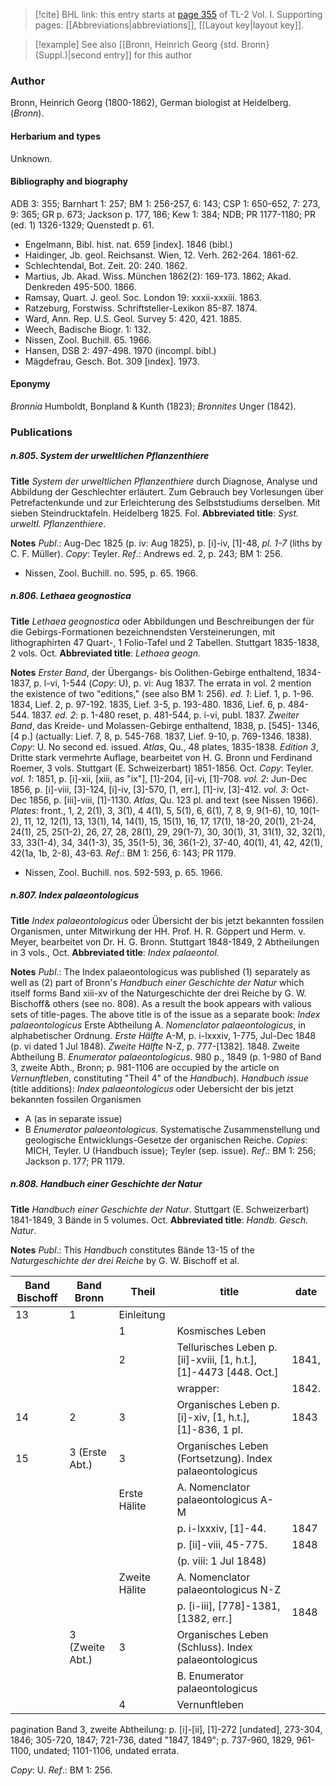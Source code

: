 > [!cite] BHL link: this entry starts at [page 355](https://www.biodiversitylibrary.org/item/103414#page/403/mode/1up) of TL-2 Vol. I.
> Supporting pages: [[Abbreviations|abbreviations]], [[Layout key|layout key]].

> [!example] See also [[Bronn, Heinrich Georg {std. Bronn} (Suppl.)|second entry]] for this author

### Author

Bronn, Heinrich Georg (1800-1862), German biologist at Heidelberg. (*Bronn*).

#### Herbarium and types

Unknown.

#### Bibliography and biography

ADB 3: 355; Barnhart 1: 257; BM 1: 256-257, 6: 143; CSP 1: 650-652, 7: 273, 9: 365; GR p. 673; Jackson p. 177, 186; Kew 1: 384; NDB; PR 1177-1180; PR (ed. 1) 1326-1329; Quenstedt p. 61.
- Engelmann, Bibl. hist. nat. 659 \[index\]. 1846 (bibl.)
- Haidinger, Jb. geol. Reichsanst. Wien, 12. Verh. 262-264. 1861-62.
- Schlechtendal, Bot. Zeit. 20: 240. 1862.
- Martius, Jb. Akad. Wiss. München 1862(2): 169-173. 1862; Akad. Denkreden 495-500. 1866.
- Ramsay, Quart. J. geol. Soc. London 19: xxxii-xxxiii. 1863.
- Ratzeburg, Forstwiss. Schriftsteller-Lexikon 85-87. 1874.
- Ward, Ann. Rep. U.S. Geol. Survey 5: 420, 421. 1885.
- Weech, Badische Biogr. 1: 132.
- Nissen, Zool. Buchill. 65. 1966.
- Hansen, DSB 2: 497-498. 1970 (incompl. bibl.)
- Mägdefrau, Gesch. Bot. 309 \[index\]. 1973.

#### Eponymy

*Bronnia* Humboldt, Bonpland & Kunth (1823); *Bronnites* Unger (1842).

### Publications

##### n.805. System der urweltlichen Pflanzenthiere

**Title**
*System der urweltlichen Pflanzenthiere* durch Diagnose, Analyse und Abbildung der Geschlechter erläutert. Zum Gebrauch bey Vorlesungen über Petrefactenkunde und zur Erleichterung des Selbststudiums derselben. Mit sieben Steindrucktafeln. Heidelberg 1825. Fol.
**Abbreviated title**: *Syst. urweltl. Pflanzenthiere*.

**Notes**
*Publ*.: Aug-Dec 1825 (p. iv: Aug 1825), p. \[i\]-iv, \[1\]-48, *pl. 1-7* (liths by C. F. Müller).
*Copy*: Teyler.
*Ref*.: Andrews ed. 2, p. 243; BM 1: 256.
- Nissen, Zool. Buchill. no. 595, p. 65. 1966.

##### n.806. Lethaea geognostica

**Title**
*Lethaea geognostica* oder Abbildungen und Beschreibungen der für die Gebirgs-Formationen bezeichnendsten Versteinerungen, mit lithographirten 47 Quart-, 1 Folio-Tafel und 2 Tabellen. Stuttgart 1835-1838, 2 vols. Oct.
**Abbreviated title**: *Lethaea geogn.*

**Notes**
*Erster Band*, der Übergangs- bis Oolithen-Gebirge enthaltend, 1834-1837, p. l-vi, 1-544 (*Copy*: U), p. vi: Aug 1837.
The errata in vol. 2 mention the existence of two "editions," (see also BM 1: 256).
*ed. 1*: Lief. 1, p. 1-96. 1834, Lief. 2, p. 97-192. 1835, Lief. 3-5, p. 193-480. 1836, Lief. 6, p. 484-544. 1837.
*ed. 2*: p. 1-480 reset, p. 481-544, p. i-vi, publ. 1837.
*Zweiter Band*, das Kreide- und Molassen-Gebirge enthaltend, 1838, p. \[545\]- 1346, \[4 p.\] (actually: Lief. 7, 8, p. 545-768. 1837, Lief. 9-10, p. 769-1346. 1838). *Copy*: U. No second ed. issued.
*Atlas*, Qu., 48 plates, 1835-1838.
*Edition 3*, Dritte stark vermehrte Auflage, bearbeitet von H. G. Bronn und Ferdinand Roemer, 3 vols. Stuttgart (E. Schweizerbart) 1851-1856. Oct. *Copy*: Teyler.
*vol. 1*: 1851, p. \[i\]-xii, \[xiii, as "ix"\], \[1\]-204, \[i\]-vi, \[1\]-708.
*vol. 2*: Jun-Dec 1856, p. \[i\]-viii, \[3\]-124, \[i\]-iv, \[3\]-570, \[1, err.\], \[1\]-iv, \[3\]-412.
*vol. 3*: Oct-Dec 1856, p. \[iii\]-viii, \[1\]-1130.
*Atlas*, Qu. 123 pl. and text (see Nissen 1966).
*Plates*: front., 1, 2, 2(1), 3, 3(1), 4 4(1), 5, 5(1), 6, 6(1), 7, 8, 9, 9(1-6), 10, 10(1-2), 11, 12, 12(1), 13, 13(1), 14, 14(1), 15, 15(1), 16, 17, 17(1), 18-20, 20(1), 21-24, 24(1), 25, 25(1-2), 26, 27, 28, 28(1), 29, 29(1-7), 30, 30(1), 31, 31(1), 32, 32(1), 33, 33(1-4), 34, 34(1-3), 35, 35(1-5), 36, 36(1-2), 37-40, 40(1), 41, 42, 42(1), 42(1a, 1b, 2-8), 43-63.
*Ref*.: BM 1: 256, 6: 143; PR 1179.
- Nissen, Zool. Buchill. nos. 592-593, p. 65. 1966.

##### n.807. Index palaeontologicus

**Title**
*Index palaeontologicus* oder Übersicht der bis jetzt bekannten fossilen Organismen, unter Mitwirkung der HH. Prof. H. R. Göppert und Herm. v. Meyer, bearbeitet von Dr. H. G. Bronn. Stuttgart 1848-1849, 2 Abtheilungen in 3 vols., Oct.
**Abbreviated title**: *Index palaeontol.*

**Notes**
*Publ*.: The Index palaeontologicus was published (1) separately as well as (2) part of Bronn's *Handbuch einer Geschichte der Natur* which itself forms Band xiii-xv of the Naturgeschichte der drei Reiche by G. W. Bischoff& others (see no. 808). As a result the book appears with valious sets of title-pages. The above title is of the issue as a separate book:
*Index palaeontologicus*
Erste Abtheilung A. *Nomenclator palaeontologicus*, in alphabetischer Ordnung.
*Erste Hälfte* A-M, p. i-lxxxiv, 1-775, Jul-Dec 1848 (p. vi dated 1 Jul 1848).
*Zweite Hälfte* N-Z, p. 777-\[1382\]. 1848.
Zweite Abtheilung B. *Enumerator palaeontologicus*. 980 p., 1849 (p. 1-980 of Band 3, zweite Abth., Bronn; p. 981-1106 are occupied by the article on *Vernunftleben*, constituting "Theil 4" of the *Handbuch*).
*Handbuch issue* (title additions): *Index palaeontologicus* oder Uebersicht der bis jetzt bekannten fossilen Organismen
- A (as in separate issue)
- B *Enumerator palaeontologicus*. Systematische Zusammenstellung und geologische Entwicklungs-Gesetze der organischen Reiche.
*Copies*: MICH, Teyler. U (Handbuch issue); Teyler (sep. issue).
*Ref*.: BM 1: 256; Jackson p. 177; PR 1179.

##### n.808. Handbuch einer Geschichte der Natur

**Title**
*Handbuch einer Geschichte der Natur*. Stuttgart (E. Schweizerbart) 1841-1849, 3 Bände in 5 volumes. Oct.
**Abbreviated title**: *Handb. Gesch. Natur*.

**Notes**
*Publ*.: This *Handbuch* constitutes Bände 13-15 of the *Naturgeschichte der drei Reiche* by G. W. Bischoff et al.

|Band Bischoff	|Band Bronn	|Theil	|title	|date|
|---	|---	|---	|---	|---	|
|13	|1	|Einleitung|
|	|	|1	|Kosmisches Leben|
|	|	|2	|Tellurisches Leben p. \[ii\]-xviii, \[1, h.t.\], \[1\]-4473 \[448. Oct.\]	|1841,|
|	|	|	|wrapper:	|1842.|
|14	|2	|3	|Organisches Leben p. \[i\]-xiv, \[1, h.t.\], \[1\]-836, 1 pl.	|1843|
|15	|3 (Erste Abt.)	|3	|Organisches Leben (Fortsetzung). Index palaeontologicus|
|	|	|Erste Hälite	|A. Nomenclator palaeontologicus A-M|
|	|	|	|p. i-lxxxiv, \[1\]-44.	|1847|
|	|	|	|p. \[ii\]-viii, 45-775.	|1848|
|	|	|	|(p. viii: 1 Jul 1848)|
|	|	|Zweite Hälite	|A. Nomenclator palaeontologicus N-Z|
|	|	|	|p. \[i-iii\], \[778\]-1381, \[1382, err.\]	|1848|
|	|3 (Zweite Abt.)	|3	|Organisches Leben (Schluss). Index palaeontologicus|
|	|	|	|B. Enumerator palaeontologicus|
|	|	|4	|Vernunftleben|

pagination Band 3, zweite Abtheilung: p. \[i\]-\[ii\], \[1\]-272 \[undated\], 273-304, 1846; 305-720, 1847; 721-736, dated "1847, 1849"; p. 737-960, 1829, 961-1100, undated; 1101-1106, undated errata.

*Copy*: U.
*Ref*.: BM 1: 256.

